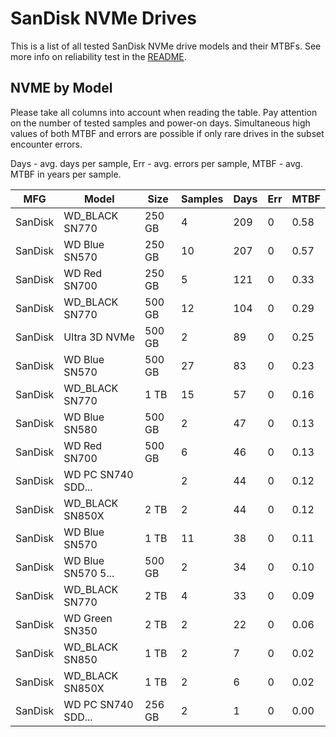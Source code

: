 SanDisk NVMe Drives
===================

This is a list of all tested SanDisk NVMe drive models and their MTBFs. See more
info on reliability test in the [README](https://github.com/bsdhw/SMART).

NVME by Model
------------

Please take all columns into account when reading the table. Pay attention on the
number of tested samples and power-on days. Simultaneous high values of both MTBF
and errors are possible if only rare drives in the subset encounter errors.

Days - avg. days per sample,
Err  - avg. errors per sample,
MTBF - avg. MTBF in years per sample.

| MFG       | Model              | Size   | Samples | Days  | Err   | MTBF |
|-----------|--------------------|--------|---------|-------|-------|------|
| SanDisk   | WD_BLACK SN770     | 250 GB | 4       | 209   | 0     | 0.58   |
| SanDisk   | WD Blue SN570      | 250 GB | 10      | 207   | 0     | 0.57   |
| SanDisk   | WD Red SN700       | 250 GB | 5       | 121   | 0     | 0.33   |
| SanDisk   | WD_BLACK SN770     | 500 GB | 12      | 104   | 0     | 0.29   |
| SanDisk   | Ultra 3D NVMe      | 500 GB | 2       | 89    | 0     | 0.25   |
| SanDisk   | WD Blue SN570      | 500 GB | 27      | 83    | 0     | 0.23   |
| SanDisk   | WD_BLACK SN770     | 1 TB   | 15      | 57    | 0     | 0.16   |
| SanDisk   | WD Blue SN580      | 500 GB | 2       | 47    | 0     | 0.13   |
| SanDisk   | WD Red SN700       | 500 GB | 6       | 46    | 0     | 0.13   |
| SanDisk   | WD PC SN740 SDD... |        | 2       | 44    | 0     | 0.12   |
| SanDisk   | WD_BLACK SN850X    | 2 TB   | 2       | 44    | 0     | 0.12   |
| SanDisk   | WD Blue SN570      | 1 TB   | 11      | 38    | 0     | 0.11   |
| SanDisk   | WD Blue SN570 5... | 500 GB | 2       | 34    | 0     | 0.10   |
| SanDisk   | WD_BLACK SN770     | 2 TB   | 4       | 33    | 0     | 0.09   |
| SanDisk   | WD Green SN350     | 2 TB   | 2       | 22    | 0     | 0.06   |
| SanDisk   | WD_BLACK SN850     | 1 TB   | 2       | 7     | 0     | 0.02   |
| SanDisk   | WD_BLACK SN850X    | 1 TB   | 2       | 6     | 0     | 0.02   |
| SanDisk   | WD PC SN740 SDD... | 256 GB | 2       | 1     | 0     | 0.00   |
